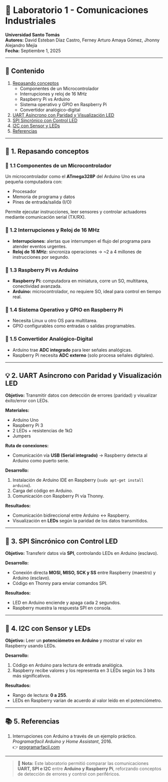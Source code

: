 # 🔬 Laboratorio 1 - Comunicaciones Industriales

**Universidad Santo Tomás**  
**Autores:** David Esteban Díaz Castro, Ferney Arturo Amaya Gómez, Jhonny Alejandro Mejía  
**Fecha:** Septiembre 1, 2025  

---

## 📑 Contenido
1. [Repasando conceptos](#-1-repasando-conceptos)  
   - Componentes de un Microcontrolador  
   - Interrupciones y reloj de 16 MHz  
   - Raspberry Pi vs Arduino  
   - Sistema operativo y GPIO en Raspberry Pi  
   - Convertidor analógico-digital  
2. [UART Asíncrono con Paridad y Visualización LED](#-2-uart-asíncrono-con-paridad-y-visualización-led)  
3. [SPI Sincrónico con Control LED](#-3-spi-sincrónico-con-control-led)  
4. [I2C con Sensor y LEDs](#-4-i2c-con-sensor-y-leds)  
5. [Referencias](#-5-referencias)  

---

## 📘 1. Repasando conceptos

### 🔹 1.1 Componentes de un Microcontrolador
Un microcontrolador como el **ATmega328P** del Arduino Uno es una pequeña computadora con:  
- Procesador  
- Memoria de programa y datos  
- Pines de entrada/salida (I/O)  

Permite ejecutar instrucciones, leer sensores y controlar actuadores mediante comunicación serial (TX/RX).

### 🔹 1.2 Interrupciones y Reloj de 16 MHz
- **Interrupciones:** alertas que interrumpen el flujo del programa para atender eventos urgentes.  
- **Reloj de 16 MHz:** sincroniza operaciones → ~2 a 4 millones de instrucciones por segundo.  

### 🔹 1.3 Raspberry Pi vs Arduino
- **Raspberry Pi:** computadora en miniatura, corre un SO, multitarea, conectividad avanzada.  
- **Arduino:** microcontrolador, no requiere SO, ideal para control en tiempo real.  

### 🔹 1.4 Sistema Operativo y GPIO en Raspberry Pi
- Necesita Linux u otro OS para multitarea.  
- GPIO configurables como entradas o salidas programables.  

### 🔹 1.5 Convertidor Analógico-Digital
- Arduino trae **ADC integrado** para leer señales analógicas.  
- Raspberry Pi necesita **ADC externo** (solo procesa señales digitales).  

---

## 💡 2. UART Asíncrono con Paridad y Visualización LED

**Objetivo:** Transmitir datos con detección de errores (paridad) y visualizar éxito/error con LEDs.  

**Materiales:**  
- Arduino Uno  
- Raspberry Pi 3  
- 2 LEDs + resistencias de 1kΩ  
- Jumpers  

**Ruta de conexiones:**  
- Comunicación vía **USB (Serial integrado)** → Raspberry detecta al Arduino como puerto serie.  

**Desarrollo:**  
1. Instalación de Arduino IDE en Raspberry (`sudo apt-get install arduino`).  
2. Carga del código en Arduino.  
3. Comunicación con Raspberry Pi vía Thonny.  

**Resultados:**  
- Comunicación bidireccional entre Arduino ↔ Raspberry.  
- Visualización en **LEDs** según la paridad de los datos transmitidos.  

---

## 🔄 3. SPI Sincrónico con Control LED

**Objetivo:** Transferir datos vía **SPI**, controlando LEDs en Arduino (esclavo).  

**Desarrollo:**  
- Conexión directa **MOSI, MISO, SCK y SS** entre Raspberry (maestro) y Arduino (esclavo).  
- Código en Thonny para enviar comandos SPI.  

**Resultados:**  
- LED en Arduino enciende y apaga cada 2 segundos.  
- Raspberry muestra la respuesta SPI en consola.  

---

## 📡 4. I2C con Sensor y LEDs

**Objetivo:** Leer un **potenciómetro en Arduino** y mostrar el valor en Raspberry usando LEDs.  

**Desarrollo:**  
1. Código en Arduino para lectura de entrada analógica.  
2. Raspberry recibe valores y los representa en 3 LEDs según los 3 bits más significativos.  

**Resultados:**  
- Rango de lectura: **0 a 255**.  
- LEDs en Raspberry varían de acuerdo al valor leído en el potenciómetro.  

---

## 📚 5. Referencias
1. Interrupciones con Arduino a través de un ejemplo práctico. *Programarfacil Arduino y Home Assistant*, 2016.  
   👉 [programarfacil.com](https://programarfacil.com/blog/arduino-blog/interrupciones-con-arduino-ejemplo-practico/)  

---

> 📌 **Nota:** Este laboratorio permitió comparar las comunicaciones **UART, SPI e I2C** entre **Arduino y Raspberry Pi**, reforzando conceptos de detección de errores y control con periféricos.
